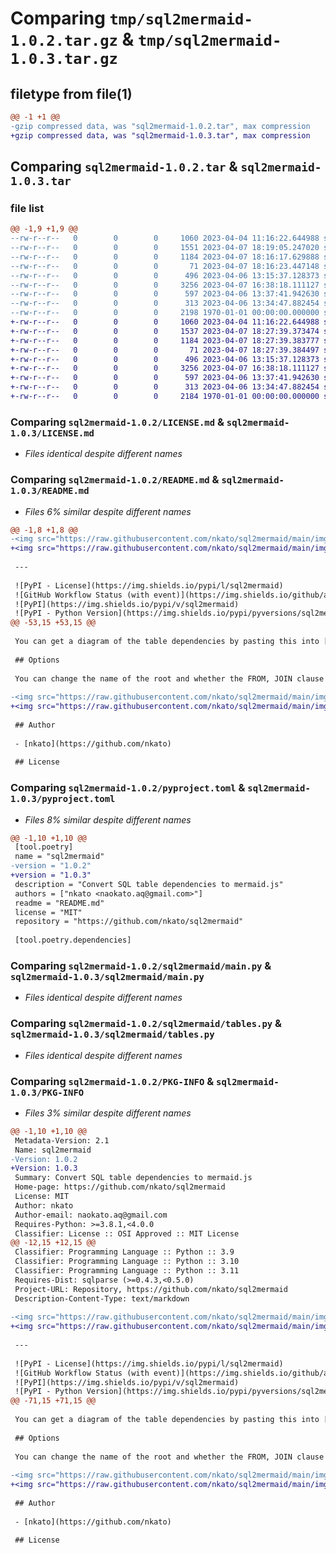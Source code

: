 # Comparing `tmp/sql2mermaid-1.0.2.tar.gz` & `tmp/sql2mermaid-1.0.3.tar.gz`

## filetype from file(1)

```diff
@@ -1 +1 @@
-gzip compressed data, was "sql2mermaid-1.0.2.tar", max compression
+gzip compressed data, was "sql2mermaid-1.0.3.tar", max compression
```

## Comparing `sql2mermaid-1.0.2.tar` & `sql2mermaid-1.0.3.tar`

### file list

```diff
@@ -1,9 +1,9 @@
--rw-r--r--   0        0        0     1060 2023-04-04 11:16:22.644988 sql2mermaid-1.0.2/LICENSE.md
--rw-r--r--   0        0        0     1551 2023-04-07 18:19:05.247020 sql2mermaid-1.0.2/README.md
--rw-r--r--   0        0        0     1184 2023-04-07 18:16:17.629888 sql2mermaid-1.0.2/pyproject.toml
--rw-r--r--   0        0        0       71 2023-04-07 18:16:23.447148 sql2mermaid-1.0.2/sql2mermaid/__init__.py
--rw-r--r--   0        0        0      496 2023-04-06 13:15:37.128373 sql2mermaid-1.0.2/sql2mermaid/dependencies.py
--rw-r--r--   0        0        0     3256 2023-04-07 16:38:18.111127 sql2mermaid-1.0.2/sql2mermaid/main.py
--rw-r--r--   0        0        0      597 2023-04-06 13:37:41.942630 sql2mermaid-1.0.2/sql2mermaid/tables.py
--rw-r--r--   0        0        0      313 2023-04-06 13:34:47.882454 sql2mermaid-1.0.2/sql2mermaid/utils.py
--rw-r--r--   0        0        0     2198 1970-01-01 00:00:00.000000 sql2mermaid-1.0.2/PKG-INFO
+-rw-r--r--   0        0        0     1060 2023-04-04 11:16:22.644988 sql2mermaid-1.0.3/LICENSE.md
+-rw-r--r--   0        0        0     1537 2023-04-07 18:27:39.373474 sql2mermaid-1.0.3/README.md
+-rw-r--r--   0        0        0     1184 2023-04-07 18:27:39.383777 sql2mermaid-1.0.3/pyproject.toml
+-rw-r--r--   0        0        0       71 2023-04-07 18:27:39.384497 sql2mermaid-1.0.3/sql2mermaid/__init__.py
+-rw-r--r--   0        0        0      496 2023-04-06 13:15:37.128373 sql2mermaid-1.0.3/sql2mermaid/dependencies.py
+-rw-r--r--   0        0        0     3256 2023-04-07 16:38:18.111127 sql2mermaid-1.0.3/sql2mermaid/main.py
+-rw-r--r--   0        0        0      597 2023-04-06 13:37:41.942630 sql2mermaid-1.0.3/sql2mermaid/tables.py
+-rw-r--r--   0        0        0      313 2023-04-06 13:34:47.882454 sql2mermaid-1.0.3/sql2mermaid/utils.py
+-rw-r--r--   0        0        0     2184 1970-01-01 00:00:00.000000 sql2mermaid-1.0.3/PKG-INFO
```

### Comparing `sql2mermaid-1.0.2/LICENSE.md` & `sql2mermaid-1.0.3/LICENSE.md`

 * *Files identical despite different names*

### Comparing `sql2mermaid-1.0.2/README.md` & `sql2mermaid-1.0.3/README.md`

 * *Files 6% similar despite different names*

```diff
@@ -1,8 +1,8 @@
-<img src="https://raw.githubusercontent.com/nkato/sql2mermaid/main/img/top-image.drawio.svg" width="1200px">
+<img src="https://raw.githubusercontent.com/nkato/sql2mermaid/main/img/top-image.png" width="1200px">
 
 ---
 
 ![PyPI - License](https://img.shields.io/pypi/l/sql2mermaid)
 ![GitHub Workflow Status (with event)](https://img.shields.io/github/actions/workflow/status/nkato/sql2mermaid/python-tox.yml?event=push&label=pytest%20with%20py38)
 ![PyPI](https://img.shields.io/pypi/v/sql2mermaid)
 ![PyPI - Python Version](https://img.shields.io/pypi/pyversions/sql2mermaid)
@@ -53,15 +53,15 @@
 
 You can get a diagram of the table dependencies by pasting this into [Mermaid Live Editor](https://mermaid.live/), [Diagrams.net (Draw.io)](https://www.draw.io/), etc.
 
 ## Options
 
 You can change the name of the root and whether the FROM, JOIN clause is displayed.
 
-<img src="https://raw.githubusercontent.com/nkato/sql2mermaid/main/img/option-example.drawio.svg" width="1200px">
+<img src="https://raw.githubusercontent.com/nkato/sql2mermaid/main/img/option-example.png" width="1200px">
 
 ## Author
 
 - [nkato](https://github.com/nkato)
 
 ## License
```

### Comparing `sql2mermaid-1.0.2/pyproject.toml` & `sql2mermaid-1.0.3/pyproject.toml`

 * *Files 8% similar despite different names*

```diff
@@ -1,10 +1,10 @@
 [tool.poetry]
 name = "sql2mermaid"
-version = "1.0.2"
+version = "1.0.3"
 description = "Convert SQL table dependencies to mermaid.js"
 authors = ["nkato <naokato.aq@gmail.com>"]
 readme = "README.md"
 license = "MIT"
 repository = "https://github.com/nkato/sql2mermaid"
 
 [tool.poetry.dependencies]
```

### Comparing `sql2mermaid-1.0.2/sql2mermaid/main.py` & `sql2mermaid-1.0.3/sql2mermaid/main.py`

 * *Files identical despite different names*

### Comparing `sql2mermaid-1.0.2/sql2mermaid/tables.py` & `sql2mermaid-1.0.3/sql2mermaid/tables.py`

 * *Files identical despite different names*

### Comparing `sql2mermaid-1.0.2/PKG-INFO` & `sql2mermaid-1.0.3/PKG-INFO`

 * *Files 3% similar despite different names*

```diff
@@ -1,10 +1,10 @@
 Metadata-Version: 2.1
 Name: sql2mermaid
-Version: 1.0.2
+Version: 1.0.3
 Summary: Convert SQL table dependencies to mermaid.js
 Home-page: https://github.com/nkato/sql2mermaid
 License: MIT
 Author: nkato
 Author-email: naokato.aq@gmail.com
 Requires-Python: >=3.8.1,<4.0.0
 Classifier: License :: OSI Approved :: MIT License
@@ -12,15 +12,15 @@
 Classifier: Programming Language :: Python :: 3.9
 Classifier: Programming Language :: Python :: 3.10
 Classifier: Programming Language :: Python :: 3.11
 Requires-Dist: sqlparse (>=0.4.3,<0.5.0)
 Project-URL: Repository, https://github.com/nkato/sql2mermaid
 Description-Content-Type: text/markdown
 
-<img src="https://raw.githubusercontent.com/nkato/sql2mermaid/main/img/top-image.drawio.svg" width="1200px">
+<img src="https://raw.githubusercontent.com/nkato/sql2mermaid/main/img/top-image.png" width="1200px">
 
 ---
 
 ![PyPI - License](https://img.shields.io/pypi/l/sql2mermaid)
 ![GitHub Workflow Status (with event)](https://img.shields.io/github/actions/workflow/status/nkato/sql2mermaid/python-tox.yml?event=push&label=pytest%20with%20py38)
 ![PyPI](https://img.shields.io/pypi/v/sql2mermaid)
 ![PyPI - Python Version](https://img.shields.io/pypi/pyversions/sql2mermaid)
@@ -71,15 +71,15 @@
 
 You can get a diagram of the table dependencies by pasting this into [Mermaid Live Editor](https://mermaid.live/), [Diagrams.net (Draw.io)](https://www.draw.io/), etc.
 
 ## Options
 
 You can change the name of the root and whether the FROM, JOIN clause is displayed.
 
-<img src="https://raw.githubusercontent.com/nkato/sql2mermaid/main/img/option-example.drawio.svg" width="1200px">
+<img src="https://raw.githubusercontent.com/nkato/sql2mermaid/main/img/option-example.png" width="1200px">
 
 ## Author
 
 - [nkato](https://github.com/nkato)
 
 ## License
```

